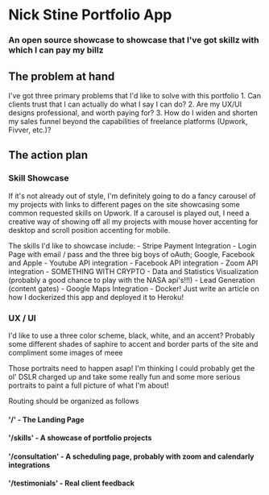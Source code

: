 # Nick Stine Portfolio App
### An open source showcase to showcase that I've got skillz with which I can pay my billz

## The problem at hand

I've got three primary problems that I'd like to solve with this portfolio
    1. Can clients trust that I can actually do what I say I can do?
    2. Are my UX/UI designs professional, and worth paying for?
    3. How do I widen and shorten my sales funnel beyond the capabilities of freelance platforms (Upwork, Fivver, etc.)?

## The action plan

### Skill Showcase
If it's not already out of style, I'm definitely going to do a fancy carousel of my projects with links to different pages on the site showcasing some common requested skills on Upwork. If a carousel is played out, I need a creative way of showing off all my projects with mouse hover accenting for desktop and scroll position accenting for mobile.

The skills I'd like to showcase include:
    - Stripe Payment Integration
    - Login Page with email / pass and the three big boys of oAuth; Google, Facebook and Apple
    - Youtube API integration
    - Facebook API integration
    - Zoom API integration
    - SOMETHING WITH CRYPTO
    - Data and Statistics Visualization (probably a good chance to play with the NASA api's!!!)
    - Lead Generation (content gates)
    - Google Maps Integration
    - Docker! Just write an article on how I dockerized this app and deployed it to Heroku!


### UX / UI

I'd like to use a three color scheme, black, white, and an accent? Probably some different shades of saphire to accent and border parts of the site and compliment some images of meee

Those portraits need to happen asap! I'm thinking I could probably get the ol' DSLR charged up and take some really fun and some more serious portraits to paint a full picture of what I'm about!

Routing should be organized as follows
#### '/' - The Landing Page

#### '/skills' - A showcase of portfolio projects

#### '/consultation' - A scheduling page, probably with zoom and calendarly integrations

#### '/testimonials' - Real client feedback

